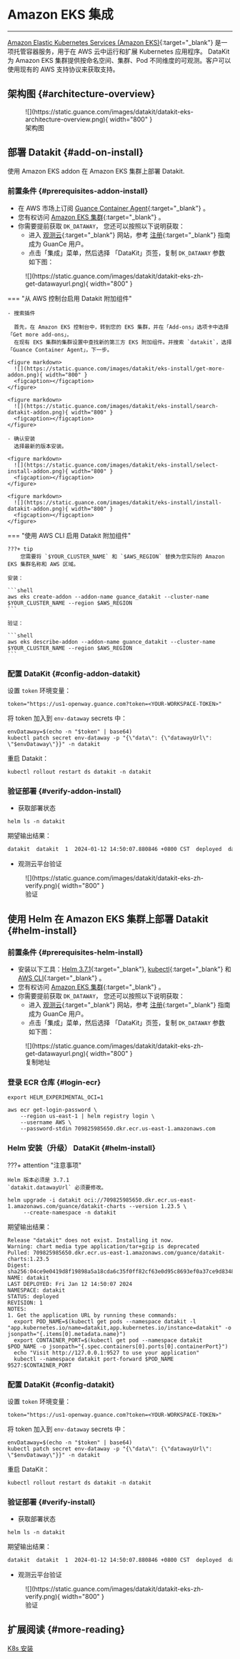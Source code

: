 
# Amazon EKS 集成
---

[Amazon Elastic Kubernetes Services (Amazon EKS)](https://aws.amazon.com/eks/){:target="_blank"}  是一项托管容器服务，用于在 AWS 云中运行和扩展 Kubernetes 应用程序。
DataKit 为 Amazon EKS 集群提供按命名空间、集群、Pod 不同维度的可观测。客户可以使用现有的 AWS 支持协议来获取支持。


## 架构图 {#architecture-overview}

<figure markdown>
  ![](https://static.guance.com/images/datakit/datakit-eks-architecture-overview.png){ width="800" }
  <figcaption>架构图</figcaption>
</figure>

## 部署 Datakit  {#add-on-install}

使用 Amazon EKS addon 在 Amazon EKS 集群上部署 Datakit.

### 前置条件 {#prerequisites-addon-install}

- 在 AWS 市场上订阅 [Guance Container Agent](https://aws.amazon.com/marketplace/pp/prodview-tdwkw3qcsimso?sr=0-2&ref_=beagle&applicationId=AWSMPContessa){:target="_blank"} 。
- 您有权访问 [Amazon EKS 集群](https://aws.amazon.com/eks/){:target="_blank"} 。
- 你需要提前获取 `DK_DATAWAY`， 您还可以按照以下说明获取：
    - 进入 [观测云](https://en.guance.com/){:target="_blank"} 网站，参考 [注册](https://docs.guance.com/en/billing/commercial-register/){:target="_blank"} 指南成为 GuanCe 用户。
    - 点击「集成」菜单，然后选择 「DataKit」页签，复制 `DK_DATAWAY` 参数 如下图：

<figure markdown>
  ![](https://static.guance.com/images/datakit/datakit-eks-zh-get-datawayurl.png){ width="800" }
  <figcaption></figcaption>
</figure>  

<!-- markdownlint-disable MD046 -->  
=== "从 AWS 控制台启用 Datakit 附加组件"

    - 搜索插件
    
      首先，在 Amazon EKS 控制台中，转到您的 EKS 集群，并在「Add-ons」选项卡中选择「Get more add-ons」，
      在现有 EKS 集群的集群设置中查找新的第三方 EKS 附加组件。并搜索 `datakit`，选择 「Guance Container Agent」，下一步。
    
    <figure markdown>
      ![](https://static.guance.com/images/datakit/eks-install/get-more-addon.png){ width="800" }
      <figcaption></figcaption>
    </figure>
    
    <figure markdown>
      ![](https://static.guance.com/images/datakit/eks-install/search-datakit-addon.png){ width="800" }
      <figcaption></figcaption>
    </figure>

    - 确认安装
      选择最新的版本安装。
    
    <figure markdown>
      ![](https://static.guance.com/images/datakit/eks-install/select-install-addon.png){ width="800" }
      <figcaption></figcaption>
    </figure>    
        
    <figure markdown>
      ![](https://static.guance.com/images/datakit/eks-install/install-datakit-addon.png){ width="800" }
      <figcaption></figcaption>
    </figure>    

=== "使用 AWS CLI 启用 Datakit 附加组件"

    ???+ tip
        您需要将 `$YOUR_CLUSTER_NAME` 和 `$AWS_REGION` 替换为您实际的 Amazon EKS 集群名称和 AWS 区域。
        
    安装：
    
    ```shell
    aws eks create-addon --addon-name guance_datakit --cluster-name $YOUR_CLUSTER_NAME --region $AWS_REGION
    ```
    
    验证：
    
    ```shell
    aws eks describe-addon --addon-name guance_datakit --cluster-name $YOUR_CLUSTER_NAME --region $AWS_REGION
    ```
<!-- markdownlint-enable -->


### 配置 DataKit {#config-addon-datakit}


设置 `token` 环境变量：

```shell
token="https://us1-openway.guance.com?token=<YOUR-WORKSPACE-TOKEN>"
```

将 token 加入到 `env-dataway` secrets 中：

```shell
envDataway=$(echo -n "$token" | base64)
kubectl patch secret env-dataway -p "{\"data\": {\"datawayUrl\": \"$envDataway\"}}" -n datakit
```

重启 Datakit：

```shell
kubectl rollout restart ds datakit -n datakit
```

### 验证部署 {#verify-addon-install}

- 获取部署状态

```shell
helm ls -n datakit
```

期望输出结果：

```txt
datakit  datakit  1  2024-01-12 14:50:07.880846 +0800 CST  deployed  datakit-1.20.0  1.20.0
```

- 观测云平台验证

<figure markdown>
  ![](https://static.guance.com/images/datakit/datakit-eks-zh-verify.png){ width="800" }
  <figcaption>验证</figcaption>
</figure>

## 使用 Helm 在 Amazon EKS 集群上部署 Datakit {#helm-install}

### 前置条件 {#prerequisites-helm-install}

- 安装以下工具：[Helm 3.7.1](https://github.com/helm/helm/releases/tag/v3.7.1){:target="_blank"}, [kubectl](https://kubernetes.io/docs/tasks/tools/){:target="_blank"} 和 [AWS CLI](https://aws.amazon.com/cli/){:target="_blank"} 。
- 您有权访问 [Amazon EKS 集群](https://aws.amazon.com/eks/){:target="_blank"} 。
- 你需要提前获取 `DK_DATAWAY`， 您还可以按照以下说明获取：
    - 进入 [观测云](https://en.guance.com/){:target="_blank"} 网站，参考 [注册](https://docs.guance.com/en/billing/commercial-register/){:target="_blank"} 指南成为 GuanCe 用户。
    - 点击「集成」菜单，然后选择 「DataKit」页签，复制 `DK_DATAWAY` 参数 如下图：


<figure markdown>
  ![](https://static.guance.com/images/datakit/datakit-eks-zh-get-datawayurl.png){ width="800" }
  <figcaption>复制地址</figcaption>
</figure>
  

### 登录 ECR 仓库 {#login-ecr}

```shell
export HELM_EXPERIMENTAL_OCI=1

aws ecr get-login-password \
    --region us-east-1 | helm registry login \
    --username AWS \
    --password-stdin 709825985650.dkr.ecr.us-east-1.amazonaws.com
```

### Helm 安装（升级） DataKit {#helm-install}

<!-- markdownlint-disable MD046 -->
???+ attention "注意事项"

    Helm 版本必须是 3.7.1
    `datakit.datawayUrl` 必须要修改。

<!-- markdownlint-enable -->

```shell
helm upgrade -i datakit oci://709825985650.dkr.ecr.us-east-1.amazonaws.com/guance/datakit-charts --version 1.23.5 \
     --create-namespace -n datakit
```

期望输出结果：

```shell
Release "datakit" does not exist. Installing it now.
Warning: chart media type application/tar+gzip is deprecated
Pulled: 709825985650.dkr.ecr.us-east-1.amazonaws.com/guance/datakit-charts:1.23.5
Digest: sha256:04ce9e0419d8f19898a5a18cda6c35f0ff82cf63e0d95c8693ef0a37ce9d8348
NAME: datakit
LAST DEPLOYED: Fri Jan 12 14:50:07 2024
NAMESPACE: datakit
STATUS: deployed
REVISION: 1
NOTES:
1. Get the application URL by running these commands:
  export POD_NAME=$(kubectl get pods --namespace datakit -l "app.kubernetes.io/name=datakit,app.kubernetes.io/instance=datakit" -o jsonpath="{.items[0].metadata.name}")
  export CONTAINER_PORT=$(kubectl get pod --namespace datakit $POD_NAME -o jsonpath="{.spec.containers[0].ports[0].containerPort}")
  echo "Visit http://127.0.0.1:9527 to use your application"
  kubectl --namespace datakit port-forward $POD_NAME 9527:$CONTAINER_PORT
```

### 配置 DataKit {#config-datakit}

设置 `token` 环境变量：

```shell
token="https://us1-openway.guance.com?token=<YOUR-WORKSPACE-TOKEN>"
```

将 token 加入到 `env-dataway` secrets 中：

```shell
envDataway=$(echo -n "$token" | base64)
kubectl patch secret env-dataway -p "{\"data\": {\"datawayUrl\": \"$envDataway\"}}" -n datakit
```

重启 DataKit：

```shell
kubectl rollout restart ds datakit -n datakit
```

### 验证部署 {#verify-install}

- 获取部署状态

```shell
helm ls -n datakit
```

期望输出结果：

```txt
datakit  datakit  1  2024-01-12 14:50:07.880846 +0800 CST  deployed  datakit-1.20.0  1.20.0
```

- 观测云平台验证

<figure markdown>
  ![](https://static.guance.com/images/datakit/datakit-eks-zh-verify.png){ width="800" }
  <figcaption>验证</figcaption>
</figure>

## 扩展阅读 {#more-reading}

[K8s 安装](datakit-daemonset-deploy.md)
